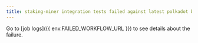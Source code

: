 ```yaml
---
title: staking-miner integration tests failed against latest polkadot build.
---
```


Go to [job logs]({{ env.FAILED_WORKFLOW_URL }}) to see details about the failure.